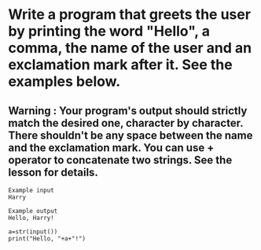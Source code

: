 # Write a program that greets the user by printing the word "Hello", a comma, the name of the user and an exclamation mark after it. See the examples below. 
## Warning : Your program's output should strictly match the desired one, character by character. There shouldn't be any space between the name and the exclamation mark. You can use + operator to concatenate two strings. See the lesson for details.

```
Example input
Harry

Example output
Hello, Harry!

```


```
a=str(input())
print("Hello, "+a+"!")
```
